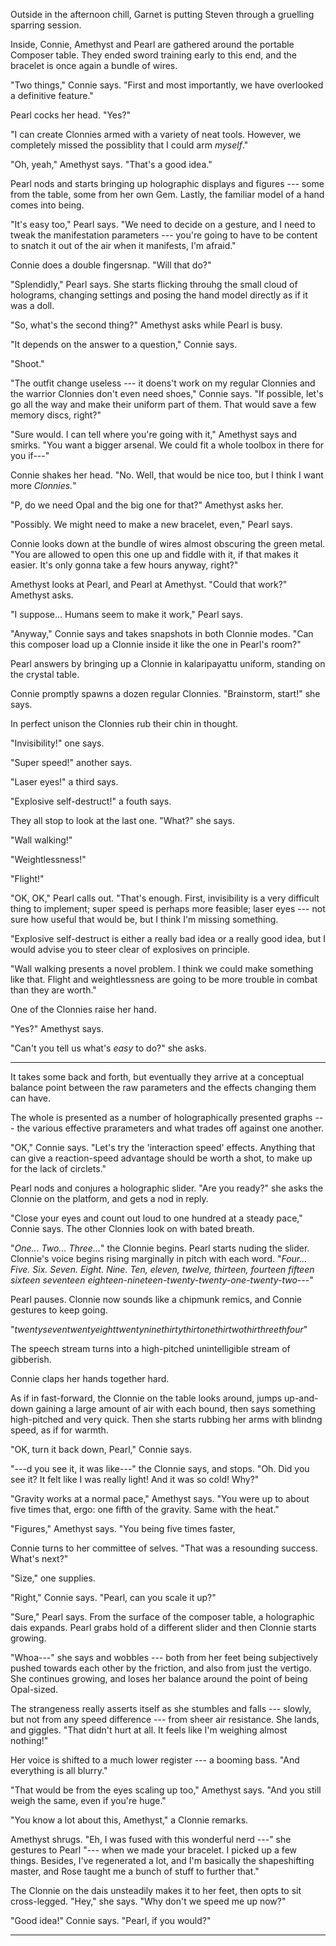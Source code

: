 Outside in the afternoon chill, Garnet is putting Steven through a gruelling
sparring session.

Inside, Connie, Amethyst and Pearl are gathered around the portable
Composer table. They ended sword training early to this end, and
the bracelet is once again a bundle of wires.

"Two things," Connie says. "First and most importantly, we have
overlooked a definitive feature."

Pearl cocks her head. "Yes?"

"I can create Clonnies armed with a variety of neat tools.
However, we completely missed the possiblity that I could arm *myself*."

"Oh, yeah," Amethyst says. "That's a good idea."

Pearl nods and starts bringing up holographic displays and figures ---
some from the table, some from her own Gem. Lastly, the familiar
model of a hand comes into being.

"It's easy too," Pearl says. "We need to decide
on a gesture, and I need to tweak the manifestation parameters ---
you're going to have to be content to snatch it out of the air when
it manifests, I'm afraid."

Connie does a double fingersnap. "Will that do?"

"Splendidly," Pearl says. She starts flicking throuhg the small
cloud of holograms, changing settings and posing the hand model
directly as if it was a doll.

"So, what's the second thing?" Amethyst asks while Pearl is busy.

"It depends on the answer to a question," Connie says.

"Shoot."

"The outfit change useless --- it doens't work on my regular Clonnies
and the warrior Clonnies don't even need shoes," Connie says. "If possible, let's go
all the way and make their uniform part of them. That would save a few memory discs, right?"

"Sure would. I can tell where you're going with it," Amethyst says and smirks.
"You want a bigger arsenal. We could fit a whole toolbox in there for you if---"

Connie shakes her head. "No. Well, that would be nice too, but I think I want more
*Clonnies.*"

"P, do we need Opal and the big one for that?" Amethyst asks her.

"Possibly. We might need to make a new bracelet, even," Pearl says.

Connie looks down at the bundle of wires almost obscuring the green metal. "You
are allowed to open this one up and fiddle with it, if that makes it easier. It's
only gonna take a few hours anyway, right?"

Amethyst looks at Pearl, and Pearl at Amethyst. "Could that work?" Amethyst asks.

"I suppose... Humans seem to make it work," Pearl says.

"Anyway," Connie says and takes snapshots in both Clonnie modes.
"Can this composer load up a Clonnie inside it like the one in Pearl's room?"

Pearl answers by bringing up a Clonnie in kalaripayattu uniform, standing on the
crystal table.

Connie promptly spawns a dozen regular Clonnies. "Brainstorm, start!" she says.

In perfect unison the Clonnies rub their chin in thought.

"Invisibility!" one says.

"Super speed!" another says.

"Laser eyes!" a third says.

"Explosive self-destruct!" a fouth says.

They all stop to look at the last one. "What?" she says.

"Wall walking!"

"Weightlessness!"

"Flight!"

"OK, OK," Pearl calls out. "That's enough. First, invisibility
is a very difficult thing to implement; super speed is perhaps more
feasible; laser eyes --- not sure how useful that would be, but I
think I'm missing something.

"Explosive self-destruct is either a really
bad idea or a really good idea, but I would advise you to steer clear
of explosives on principle.

"Wall walking presents a novel problem. I think we could make something
like that. Flight and weightlessness are going to be more trouble in
combat than they are worth."

One of the Clonnies raise her hand.

"Yes?" Amethyst says.

"Can't you tell us what's *easy* to do?" she asks.

----

It takes some back and forth, but eventually they arrive
at a conceptual balance point between the raw parameters
and the effects changing them can have.

The whole is presented as a number of holographically presented
graphs --- the various effective prarameters and
what trades off against one another.

"OK," Connie says. "Let's try the 'interaction speed' effects.
Anything that can give a reaction-speed advantage should be
worth a shot, to make up for the lack of circlets."

Pearl nods and conjures a holographic slider. "Are you ready?"
she asks the Clonnie on the platform, and gets a nod in reply.

"Close your eyes and count out loud to one hundred at a steady pace,"
Connie says. The other Clonnies look on with bated breath.

"*One... Two... Three...*" the Clonnie begins. Pearl starts
nuding the slider. Clonnie's voice begins rising marginally in pitch
with each word. "*Four... Five. Six. Seven. Eight. Nine.
Ten, eleven, twelve, thirteen, fourteen fifteen sixteen
seventeen eighteen-nineteen-twenty-twenty-one-twenty-two*---"

Pearl pauses. Clonnie now sounds like a chipmunk remics, and
Connie gestures to keep going.

"*twentyseventwentyeighttwentyninethirtythirtonethirtwothirthreethfour*"

The speech stream turns into a high-pitched unintelligible stream of gibberish.

Connie claps her hands together hard.

As if in fast-forward, the Clonnie on the table looks around, jumps up-and-down gaining
a large amount of air with each bound, then says something high-pitched and very quick.
Then she starts rubbing her arms with blindng speed, as if for warmth.

"OK, turn it back down, Pearl," Connie says.

"---d you see it, it was like---" the Clonnie says, and stops. "Oh. Did you see it?
It felt like I was really light! And it was so cold! Why?"

"Gravity works at a normal pace," Amethyst says. "You were up to about five
times that, ergo: one fifth of the gravity. Same with the heat."

"Figures," Amethyst says. "You being five times faster, 

Connie turns to her committee of selves. "That was a resounding success. What's
next?"

"Size," one supplies.

"Right," Connie says. "Pearl, can you scale it up?"

"Sure," Pearl says. From the surface of the composer table, a holographic dais
expands. Pearl grabs hold of a different slider and then Clonnie starts growing.

"Whoa---" she says and wobbles --- both from her feet being subjectively
pushed towards each other by the friction, and also from just the vertigo.
She continues growing, and loses her balance around the point of being Opal-sized.

The strangeness really asserts itself as she stumbles and falls --- slowly, but not from any
speed difference --- from sheer air resistance. She lands, and giggles. "That didn't hurt at all.
It feels like I'm weighing almost nothing!"

Her voice is shifted to a much lower register --- a booming bass. "And everything is all blurry."

"That would be from the eyes scaling up too," Amethyst says. "And you still weigh the same,
even if you're huge."

"You know a lot about this, Amethyst," a Clonnie remarks.

Amethyst shrugs. "Eh, I was fused with this wonderful nerd ---" she gestures to Pearl "--- when
we made your bracelet. I picked up a few things. Besides, I've regenerated a lot, and I'm basically
the shapeshifting master, and Rose taught me a bunch of stuff to further that."

The Clonnie on the dais unsteadily makes it to her feet, then opts to sit cross-legged.
"Hey," she says. "Why don't we speed me up now?"

"Good idea!" Connie says. "Pearl, if you would?"

----


